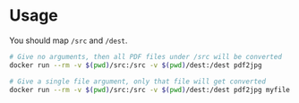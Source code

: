 # Usage

You should map `/src` and `/dest`.

```bash
# Give no arguments, then all PDF files under /src will be converted
docker run --rm -v $(pwd)/src:/src -v $(pwd)/dest:/dest pdf2jpg

# Give a single file argument, only that file will get converted
docker run --rm -v $(pwd)/src:/src -v $(pwd)/dest:/dest pdf2jpg myfile.pdf
```

